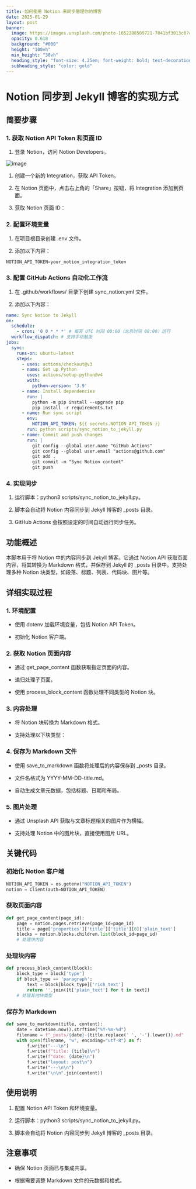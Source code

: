 ```yaml
---
title: 如何使用 Notion 来同步管理你的博客
date: 2025-01-29
layout: post
banner:
  image: https://images.unsplash.com/photo-1652288509721-7041bf3013c0?crop=entropy&cs=tinysrgb&fit=max&fm=jpg&ixid=M3w2OTIwMzJ8MHwxfHJhbmRvbXx8fHx8fHx8fDE3MzgxODkwNTN8&ixlib=rb-4.0.3&q=80&w=1080
  opacity: 0.618
  background: "#000"
  height: "100vh"
  min_height: "38vh"
  heading_style: "font-size: 4.25em; font-weight: bold; text-decoration: underline"
  subheading_style: "color: gold"
---
```


# Notion 同步到 Jekyll 博客的实现方式

## 简要步骤

### 1. 获取 Notion API Token 和页面 ID

1. 登录 Notion，访问 Notion Developers。

![image](https://prod-files-secure.s3.us-west-2.amazonaws.com/a7a0cc5a-89b9-4cda-8686-1fba0ca52f40/d19c1afe-dea5-4312-9333-786b0ba83054/image.png?X-Amz-Algorithm=AWS4-HMAC-SHA256&X-Amz-Content-Sha256=UNSIGNED-PAYLOAD&X-Amz-Credential=ASIAZI2LB466XEY6P6DM%2F20250129%2Fus-west-2%2Fs3%2Faws4_request&X-Amz-Date=20250129T221733Z&X-Amz-Expires=3600&X-Amz-Security-Token=IQoJb3JpZ2luX2VjEI7%2F%2F%2F%2F%2F%2F%2F%2F%2F%2FwEaCXVzLXdlc3QtMiJGMEQCIGTSNMupUNRwN6lJYocgD7pLt9lNR5x3tF1jCwvxrwv5AiAXjvBZE2mspCg86o%2FE07waXO7gENxfojrMha61fUlKEiqIBAiX%2F%2F%2F%2F%2F%2F%2F%2F%2F%2F8BEAAaDDYzNzQyMzE4MzgwNSIMGXmYFm25tify%2FKPtKtwDSElSAjsIeZZQQIcl%2B1znCM4kN0DX9P%2Br0gcfuD4JkEZstqf1HcOuIg9EYCG9lC5rYbLGvAtLqFVSkp3%2FUzJhkFEqA0TT8LnusDb1qaoFzR640%2F3oswXdAED6kWa20XWOYoWOPAvkU8jfwkI6P6d2a6QqNpJ0eDkDXEE57yh3f3v5hubRFZOED%2Bu7IAm9lpNJCYFKeQkooTVwtn7ZooTNDEQr1IwOs6OB%2BZRUSwk%2Bb15v09UmuIjRFCCouNYxE6IzDCO%2F6Ei8JcbFeq3ZJ5mqsad7XaRH1eiNMxH7mk8wG3M32nEHtmROxsBBRRFq4NHmuhkeJEfEQG7Tz1bWRGIlcaPJlPygsYWVS01LivaN1KNmq9Ki85Lj9nE%2FLD9yECYqMHQoCqZsfGsjdHlC%2FoBjCX6ZwuFwSuSRyol5WK%2F3hfbR%2BnHI9scktfiNyd0GSN0OMWUyR9Ur7qGtdKn3tfQy%2Bg9OJatHjd8C%2Bx1BeVueTXbT%2Fz%2FyxBDHC0S%2BZp7aBd%2BeLzyOv9Chm2NURwTbLmuT0ENJVVPkvQmi2KX8RS1U1C3eut7pZbfOfKwPW2MUOpBWdAXwz7fq3POp7QYL8Y8%2FVr3Ru2XFR2NTrKIq52eF7VYXokMCJ%2B96aJqECqUwvsXqvAY6pgGcBX2%2BQNstquwnPR%2BEvTS9RPo2D6n8edVfhL0WqA8pXORyCGvtu%2F5qjM%2BAgaJyjqrwYHpd5R6RxdeNns3L%2BTwnihCbCTnaEmiHie1W8pIb2HZ1ALLvy%2B6xfIAnFNM3s%2FDBfheqO44RKoKph7HRHtHYZJRxpuqv%2B%2FDbQq8Flc3L7NKUOnasNrU5v5dSK7cFwVl6RUGIDgTBZUAUOlZoIVSs1YGH%2FQlQ&X-Amz-Signature=0eea7239b68a279c42e98fa313fbd37deca1dcb3a8260177a00bd2c4639168f9&X-Amz-SignedHeaders=host&x-id=GetObject)

1. 创建一个新的 Integration，获取 API Token。

1. 在 Notion 页面中，点击右上角的「Share」按钮，将 Integration 添加到页面。

1. 获取 Notion 页面 ID：


### 2. 配置环境变量

1. 在项目根目录创建 .env 文件。

1. 添加以下内容：

```javascript
NOTION_API_TOKEN=your_notion_integration_token
```

### 3. 配置 GitHub Actions 自动化工作流

1. 在 .github/workflows/ 目录下创建 sync_notion.yml 文件。

1. 添加以下内容：

```yaml
name: Sync Notion to Jekyll
on:
  schedule:
    - cron: '0 0 * * *' # 每天 UTC 时间 00:00（北京时间 08:00）运行
  workflow_dispatch: # 支持手动触发
jobs:
  sync:
    runs-on: ubuntu-latest
    steps:
      - uses: actions/checkout@v3
      - name: Set up Python
        uses: actions/setup-python@v4
        with:
          python-version: '3.9'
      - name: Install dependencies
        run: |
          python -m pip install --upgrade pip
          pip install -r requirements.txt
      - name: Run sync script
        env:
          NOTION_API_TOKEN: ${{ secrets.NOTION_API_TOKEN }}
        run: python scripts/sync_notion_to_jekyll.py
      - name: Commit and push changes
        run: |
          git config --global user.name "GitHub Actions"
          git config --global user.email "actions@github.com"
          git add .
          git commit -m "Sync Notion content"
          git push
```

### 4. 实现同步

1. 运行脚本：python3 scripts/sync_notion_to_jekyll.py。

1. 脚本会自动将 Notion 内容同步到 Jekyll 博客的 _posts 目录。

1. GitHub Actions 会按照设定的时间自动运行同步任务。

## 功能概述

本脚本用于将 Notion 中的内容同步到 Jekyll 博客。它通过 Notion API 获取页面内容，将其转换为 Markdown 格式，并保存到 Jekyll 的 _posts 目录中。支持处理多种 Notion 块类型，如段落、标题、列表、代码块、图片等。

## 详细实现过程

### 1. 环境配置

- 使用 dotenv 加载环境变量，包括 Notion API Token。

- 初始化 Notion 客户端。

### 2. 获取 Notion 页面内容

- 通过 get_page_content 函数获取指定页面的内容。

- 递归处理子页面。

- 使用 process_block_content 函数处理不同类型的 Notion 块。

### 3. 内容处理

- 将 Notion 块转换为 Markdown 格式。

- 支持处理以下块类型：


### 4. 保存为 Markdown 文件

- 使用 save_to_markdown 函数将处理后的内容保存到 _posts 目录。

- 文件名格式为 YYYY-MM-DD-title.md。

- 自动生成文章元数据，包括标题、日期和布局。

### 5. 图片处理

- 通过 Unsplash API 获取与文章标题相关的图片作为横幅。

- 支持处理 Notion 中的图片块，直接使用图片 URL。

## 关键代码

### 初始化 Notion 客户端

```python
NOTION_API_TOKEN = os.getenv("NOTION_API_TOKEN")
notion = Client(auth=NOTION_API_TOKEN)
```

### 获取页面内容

```python
def get_page_content(page_id):
    page = notion.pages.retrieve(page_id=page_id)
    title = page['properties']['title']['title'][0]['plain_text']
    blocks = notion.blocks.children.list(block_id=page_id)
    # 处理块内容
```

### 处理块内容

```python
def process_block_content(block):
    block_type = block['type']
    if block_type == 'paragraph':
        text = block[block_type]['rich_text']
        return ''.join([t['plain_text'] for t in text])
    # 处理其他块类型
```

### 保存为 Markdown

```python
def save_to_markdown(title, content):
    date = datetime.now().strftime("%Y-%m-%d")
    filename = f"_posts/{date}-{title.replace(' ', '-').lower()}.md"
    with open(filename, "w", encoding="utf-8") as f:
        f.write("---\n")
        f.write(f"title: {title}\n")
        f.write(f"date: {date}\n")
        f.write("layout: post\n")
        f.write("---\n\n")
        f.write("\n\n".join(content))
```

## 使用说明

1. 配置 Notion API Token 和环境变量。

1. 运行脚本：python3 scripts/sync_notion_to_jekyll.py。

1. 脚本会自动将 Notion 内容同步到 Jekyll 博客的 _posts 目录。

## 注意事项

- 确保 Notion 页面已与集成共享。

- 根据需要调整 Markdown 文件的元数据和格式。